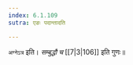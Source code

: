 ```yaml
---
index: 6.1.109
sutra: एङः पदान्तादति

---
```

   `अग्नेऽत्र` इति। _सम्बुद्धौ च_ [[7|3|106]]  इति गुणः॥